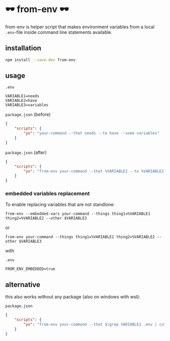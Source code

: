 # 🕶 from-env 🕶

from-env is helper script that makes environment variables from a local ``.env``-file inside command line statements available.

## installation

```bash
npm install --save-dev from-env
```

## usage

``.env``
```.env
VARIABLE1=needs
VARIABLE2=have
VARIABLE3=variables
```

```package.json``` (before)
```json
{
    "scripts": {
        "yo": "your-command --that needs --to have --some variables"
    }
}
```

```package.json``` (after)
```json
{
    "scripts": {
        "yo": "from-env your-command --that %VARIABLE1 --to %VARIABLE2 --some %VARIABLE3"
    }
}
```

### embedded variables replacement

To enable replacing variables that are not standlone:

`from-env --embedded-vars your-command --things thing1=%VARIABLE1 thing2=%VARIABLE2 --other $VARIABLE3`

or

`from-env your-command --things thing1=%VARIABLE1 thing2=%VARIABLE2 --other $VARIABLE3`

with

``.env``
```.env
FROM_ENV_EMBEDDED=true
```

## alternative

this also works without any package (also on windows with wsl):

```package.json```
```json
{
    "scripts": {
        "yo": "from-env your-command --that $(grep VARIABLE1 .env | cut -d '=' -f2) --to $(grep VARIABLE2 .env | cut -d '=' -f2) --some $(grep VARIABLE3 .env | cut -d '=' -f2)"
    }
}
```
